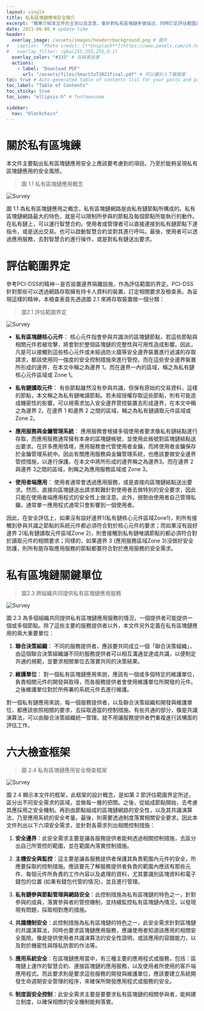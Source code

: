 ```yaml
---
layout: single
title: 私有區塊鏈應用安全簡介
excerpt: "簡單介紹本文件的主旨以及含意，會針對私有區塊鏈多做描述，同時訂定評估範圍邊界，以及本文的主要六大檢查框架。" # 摘要 
date: 2021-06-06 # update-time
header:
  overlay_image: /assets/images/header/background.png # 圖片
#   caption: "Photo credit: [**Unsplash**](https://www.pexels.com/zh-tw/search/earth/)" # 可以表示圖片來源
#   overlay_filter: rgba(255,255,255,0.1)
  overlay_color: "#333" # 在純黑背景
  actions:
    - label: "Download PDF"
      url: "/assets/files/SmartIoT2021final.pdf" # 可以讓別人下載檔案
toc: true # Auto-generated table of contents list for your posts and pages
toc_label: "Table of Contents"
toc_sticky: true
toc_icon: "ellipsis-h" # fontawesome

sidebar:
  nav: "blockchain"
---
```


<!-- ---
layout: single
title:   "存取控制1: 定防火牆限制未經授權存取"
excerpt: "需求目標：確認私有區塊鏈應用提供者是否已經建立好安全邊界，以限制未經授權的實體或邏輯存取，並進一步透過安全邊界的設定而釐清檢查範圍。" 
date: 2021-06-06 # update-time
header:
  overlay_image: /assets/images/header/background.png # 圖片
#   caption: "Photo credit: [**Unsplash**](https://www.pexels.com/zh-tw/search/earth/)" # 可以表示圖片來源
#   overlay_filter: rgba(255,255,255,0.1)
  overlay_color: "#333" # 在純黑背景
  actions:
    - label: "Download PDF"
      url: "/assets/files/SmartIoT2021final.pdf" # 可以讓別人下載檔案

toc: true
toc_sticky: true
toc_icon: "ellipsis-h" # fontawesome


sidebar:
  nav: "blockchain"
--- -->

# 關於私有區塊鍊
本文件主要點出私有區塊鏈應用安全上應該要考慮到的項目。乃至於能夠呈現私有區塊鏈應用的安全風險。

> 圖 1.1 私有區塊鏈應用概念

![Survey](../../assets/images/collection/blockchain/intro/1.1.png)

圖 1.1 為私有區塊鏈應用之概念，私有區塊鏈網路是由私有鏈節點所構成的。私有區塊鏈網路最大的特色，就是可以限制所參與的節點及每個節點所能執行的動作。在私有鏈上，可以運行智慧合約。使用者或管理者可以直接連接到私有鏈節點下達指令，或是送出交易。也可以啟動智慧合約並對其進行呼叫。最後，使用者可以透過應用服務，去對智慧合約進行操作，或是對私有鏈送出要求。

# 評估範圍界定
參考PCI-DSS的精神－是否設置邊界隔離設施，作為評估範圍的界定。PCI-DSS針對那些可以透過網路存取擁有持卡人資料的裝置，訂定相關要求及檢查表。為呈現這樣的精神，本檢查表首先透過圖 2.1 來將存取裝置做一個分類：

> 圖2.1 評估範圍界定

![Survey](../../assets/images/collection/blockchain/intro/1.2.png)

- **私有區塊鏈核心元件**：
核心元件指會參與共識決的區塊鏈節點，若這些節點與相關元件若被攻擊，將會對於整個區塊鏈的完整性與可用性造成影響。因此，凡是可以接觸到這些核心元件或未經過防火牆等安全邊界裝置進行過濾的存取請求，都該使用同一強度的安全控制措施來進行管控。而在這些安全邊界裝置所形成的邊界，在本文中稱之為邊界 1。而在邊界一內的區域，稱之為私有鏈核心元件區域或 Zone 1。

- **私有鏈讀取元件**：
有些節點雖然沒有參與共識，但保有原始的交易資料，這樣的節點，本文稱之為私有鏈唯讀節點。若未經授權存取這些節點，則有可能造成機密性的影響。可以視需求加入安全邊界管控裝置去形成邊界，在本文中稱之為邊界 2。在邊界 1 和邊界 2 之間的區域，稱之為私有鏈讀取元件區域或 Zone 2。

- **應用服務與金鑰管理系統**：
應用服務會根據多個使用者要求像私有鏈結點進行存取，而應用服務通常擁有本身的區塊鏈帳號，並使用此帳號對區塊鏈結點送出要求。在許多應用情境，應用服務會代管使用者金鑰，而將使用者金鑰保存於金鑰管理系統中。因此有關應用服務與金鑰管理系統，也應該要做安全邊界管控措施，以進行保護。在本文中將所形成的邊界稱之為邊界3。而在邊界 2 與邊界 3之間的區域，則稱之為應用服務區域或 Zone 3。

- **使用者端應用**：
使用者通常會透過應用服務，或是直接向區塊鏈結點送出要求。然而，直接向區塊鏈送出請求較難針對使用者去做特別的安全要求，因此只能在使用者端應用程式的安全性上做注意。此外，弱勢由使用者自己管理私鑰，通常單一應用程式通常只會影響到一個使用者。

因此，在安全評估上，如果沒有設好邊界1(私有鏈核心元件區域Zone1)，則所有接觸到參與共識之節點的系統元件都必須符合對於核心元件的要求；而如果沒有設好邊界 2(私有鏈讀取元件區域Zone 2)，則會接觸到私有鏈唯讀節點的都必須符合對於讀取元件的相關要求；同樣的，如果邊界 3 (應用服務區域Zone 3)沒做好安全防護，則所有能存取應用服務的節點都要符合對於應用服務的安全需求。

# 私有區塊鏈關鍵單位
> 圖2.3 跨組織共同提供私有區塊鏈應用服務

![Survey](../../assets/images/collection/blockchain/intro/1.3.png)

圖 2.3 為多個組織共同提供私有區塊鏈應用服務的情況，一個提供者可能提供一個或多個節點。除了這些主要的服務提供者以外，本文件另外定義在私有區塊鏈應用的兩大重要單位：
1. **聯合決策組織**：
不同的服務提供者，應該要共同成立一個「聯合決策組織」，由這個聯合決策組織讓不同的服務提供者可以相互溝通並達成共識，以便制定共通的規範，並要求相關單位去落實共同的決策結果。 

2. **維護單位**：
對一個私有區塊鏈應用來說，應該有一個或多個特定的維護單位，負責相關元件的開發與取得，而各服務提供者會使用維護單位所開發的元件。之後維護單位對於所佈署的系統元件去進行維護。

對一個私有鏈應用來說，每一個服務提供者，以及聯合決策組織和開發與維護單位，都應該依照相關的要求，去採取適當的控制措施。有些共通的部分，像是共識演算法，可以由聯合決策組織統一管理。就不用讓服務提供者們重複進行該構面的評估工作。

# 六大檢查框架
> 圖 2.4 私有區塊鏈應用安全檢查框架

![Survey](../../assets/images/collection/blockchain/intro/1.4.png)

圖 2.4 顯示本文件的框架，此框架的設計概念，是如第 2 節評估範圍界定所述，區分出不同安全需求的區域，並做每一層的把關。之後，從組成節點開始，去考慮其應採用之安全機制。再到由節點組成的區塊鏈網路的安全性，以及其共識演算法，乃至應用系統的安全考量。最後，則需要透過制度落實相關安全要求。因此本文件列出以下六項安全需求，並針對各需求列出相關控制措施：

1.	**安全邊界**：此安全需求主要是讓各服務提供者能夠透過相關控制措施，去區分出自己所管控的範圍，並在範圍內落實控制措施。

2.	**主機安全與監控**：這主要是讓各服務提供者保護其負責範圍內元件的安全，所應要採取的控制措施。應該要先了解服務提供者負責的範圍內應該有那些元件、每個元件所負責的工作內容以及處理的資料，尤其要識別區塊資料和電子錢包的位置 (如果有錢包代管的情況)，並且進行管理。

3.	**私有鏈參與節點管理與網路安全**：此控制措施為私有區塊鏈的特色之一，針對參與的成員，落實參與者的管控機制，並持續監控私有區塊鏈內情況，以發現現有問題，採取相對應的措施。

4.	**共識機制安全**：此控制措施為私有區塊鏈的特色之一，此安全需求針對區塊鏈的共識演算法，同時也要求區塊鏈應用服務，應讓使用者知道該應用的相關安全風險。像是提供使用者共識演算法的安全性證明，或該應用的容錯能力，以及對於機密性與隱私防禦的作法等。

5.	**應用系統安全**：在區塊鏈應用當中，有三種主要的應用程式或服務，包括：區塊鏈上運作的智慧合約、連接區塊鏈的應用服務，以及使用者所使用的客戶端應用程式。而此要求則是要求這些服務的開發與維護單位，應該要建立系統開發生命週期安全管理的程序，來確保所開發應用程式或服務的安全。

6.	**制度面安全控制**：此安全需求主要是要要求私有區塊鏈的相關參與者，能夠建立制度，以確保相關的安全機制能夠落實。


